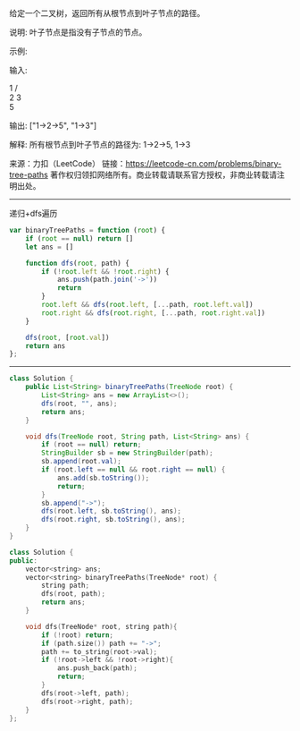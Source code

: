 给定一个二叉树，返回所有从根节点到叶子节点的路径。

说明: 叶子节点是指没有子节点的节点。

示例:

输入:

   1
 /   \
2     3
 \
  5

输出: ["1->2->5", "1->3"]

解释: 所有根节点到叶子节点的路径为: 1->2->5, 1->3

来源：力扣（LeetCode）
链接：https://leetcode-cn.com/problems/binary-tree-paths
著作权归领扣网络所有。商业转载请联系官方授权，非商业转载请注明出处。

---

递归+dfs遍历

```javascript
var binaryTreePaths = function (root) {
    if (root == null) return []
    let ans = []

    function dfs(root, path) {
        if (!root.left && !root.right) {
            ans.push(path.join('->'))
            return
        }
        root.left && dfs(root.left, [...path, root.left.val])
        root.right && dfs(root.right, [...path, root.right.val])
    }

    dfs(root, [root.val])
    return ans
};
```

---


```java
class Solution {
    public List<String> binaryTreePaths(TreeNode root) {
        List<String> ans = new ArrayList<>();
        dfs(root, "", ans);
        return ans;
    }

    void dfs(TreeNode root, String path, List<String> ans) {
        if (root == null) return;
        StringBuilder sb = new StringBuilder(path);
        sb.append(root.val);
        if (root.left == null && root.right == null) {
            ans.add(sb.toString());
            return;
        }
        sb.append("->");
        dfs(root.left, sb.toString(), ans);
        dfs(root.right, sb.toString(), ans);
    }
}
```

```cpp
class Solution {
public:
    vector<string> ans;
    vector<string> binaryTreePaths(TreeNode* root) {
        string path;
        dfs(root, path);
        return ans;
    }

    void dfs(TreeNode* root, string path){
        if (!root) return;
        if (path.size()) path += "->";
        path += to_string(root->val);
        if (!root->left && !root->right){
            ans.push_back(path);
            return;
        }
        dfs(root->left, path);
        dfs(root->right, path);
    }
};
```
